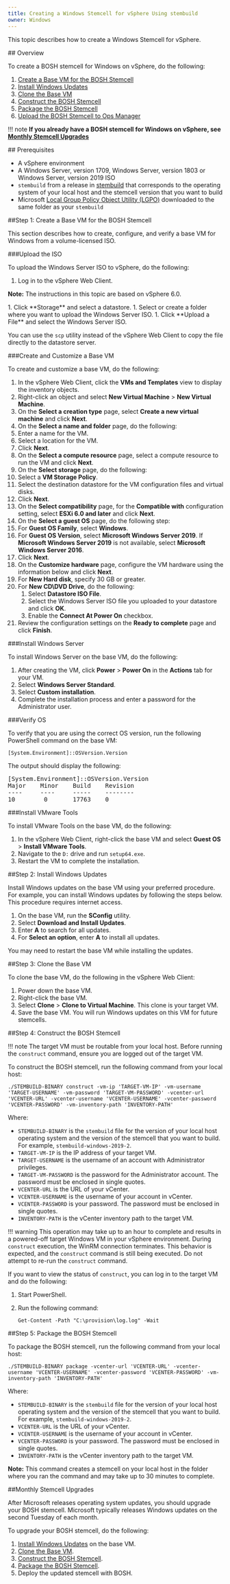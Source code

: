```yaml
---
title: Creating a Windows Stemcell for vSphere Using stembuild
owner: Windows
---
```


This topic describes how to create a Windows Stemcell for vSphere.

##<a id='overview'></a> Overview

To create a BOSH stemcell for Windows on vSphere, do the following:

1. [Create a Base VM for the BOSH Stemcell](#create-base-vm)
1. [Install Windows Updates](#install-windows-updates)
1. [Clone the Base VM](#clone-vm)
1. [Construct the BOSH Stemcell](#construct-stemcell)
1. [Package the BOSH Stemcell](#package-stemcell)
1. [Upload the BOSH Stemcell to Ops Manager](#upload-stemcell)

!!! note
    **If you already have a BOSH stemcell for Windows on vSphere,
    see [Monthly Stemcell Upgrades](#upgrade-stemcell)**

##<a id='prerequisites'></a> Prerequisites

* A vSphere environment
* A Windows Server, version 1709, Windows Server, version 1803 or Windows Server, version 2019 ISO
* `stembuild` from a release in [stembuild](https://github.com/cloudfoundry/stembuild/releases) that corresponds to the operating system of your local host and the stemcell version that you want to build
* Microsoft [Local Group Policy Object Utility (LGPO)](https://www.microsoft.com/en-us/download/details.aspx?id=55319) downloaded to the same folder as your `stembuild`

##<a id='create-base-vm'></a>Step 1: Create a Base VM for the BOSH Stemcell

This section describes how to create, configure, and verify a base VM for Windows
from a volume-licensed ISO.

###<a name='upload-windows-iso'></a>Upload the ISO

To upload the Windows Server ISO to vSphere, do the following:

1. Log in to the vSphere Web Client.
  <p class="note"><strong>Note:</strong> The instructions in this topic are based on vSphere 6.0.</p>
1. Click **Storage** and select a datastore.
1. Select or create a folder where you want to upload the Windows Server ISO.
1. Click **Upload a File** and select the Windows Server ISO.

You can use the `scp` utility instead of the vSphere Web Client to copy the file directly to the datastore server.

###<a name='create-customize-vm'></a>Create and Customize a Base VM

To create and customize a base VM, do the following:

1. In the vSphere Web Client, click the **VMs and Templates** view to display the inventory objects.
1. Right-click an object and select **New Virtual Machine** > **New Virtual Machine**.
1. On the **Select a creation type** page, select **Create a new virtual machine** and click **Next**.
1. On the **Select a name and folder** page, do the following:
  1. Enter a name for the VM.
  1. Select a location for the VM.
  1. Click **Next**.
1. On the **Select a compute resource** page, select a compute resource to run the VM and click **Next**.
1. On the **Select storage** page, do the following:
  1. Select a **VM Storage Policy**.
  1. Select the destination datastore for the VM configuration files and virtual disks.
  1. Click **Next**.
1. On the **Select compatibility** page, for the **Compatible with** configuration setting, select **ESXi 6.0 and later** and click **Next**.
1. On the **Select a guest OS** page, do the following step:
  1. For **Guest OS Family**, select **Windows**.
  1. For **Guest OS Version**, select **Microsoft Windows Server 2019**. If **Microsoft Windows Server 2019** is not
     available, select **Microsoft Windows Server 2016**.
  1. Click **Next**.
1. On the **Customize hardware** page, configure the VM hardware using the information below and click **Next**.
  1. For **New Hard disk**, specify 30 GB or greater.
  1. For **New CD\DVD Drive**, do the following:
		1. Select **Datastore ISO File**.
		1. Select the Windows Server ISO file you uploaded to your datastore and click **OK**.
		1. Enable the **Connect At Power On** checkbox.
1. Review the configuration settings on the **Ready to complete** page and click **Finish**.

###<a name='install-windows-server'></a>Install Windows Server

To install Windows Server on the base VM, do the following:

1. After creating the VM, click **Power** > **Power On** in the **Actions** tab for your VM.
1. Select **Windows Server Standard**.
1. Select **Custom installation**.
1. Complete the installation process and enter a password for the Administrator user.

###<a name='verify-os'></a>Verify OS

To verify that you are using the correct OS version, run the following PowerShell command on the base VM:

<pre><code>&#91;System.Environment&#93;::OSVersion.Version</code></pre>

The output should display the following:

<pre class="terminal">
&#91;System.Environment&#93;::OSVersion.Version
Major    Minor    Build    Revision
----     ----     -----    --------
10        0       17763    0
</pre>

###<a name='install-vmware-tools'></a>Install VMware Tools

To install VMware Tools on the base VM, do the following:

1. In the vSphere Web Client, right-click the base VM and select **Guest OS** > **Install VMware Tools**.
1. Navigate to the `D:` drive and run `setup64.exe`.
1. Restart the VM to complete the installation.

##<a id='install-windows-updates'></a>Step 2: Install Windows Updates

Install Windows updates on the base VM using your preferred procedure.
For example, you can install Windows updates by following the steps below. This procedure requires internet access.

1. On the base VM, run the **SConfig** utility.
1. Select **Download and Install Updates**.
1. Enter **A** to search for all updates.
1. For **Select an option**, enter **A** to install all updates.

You may need to restart the base VM while installing the updates.

##<a id='clone-vm'></a>Step 3: Clone the Base VM

To clone the base VM, do the following in the vSphere Web Client:

1. Power down the base VM.
1. Right-click the base VM.
1. Select **Clone** > **Clone to Virtual Machine**. This clone is your target VM.
1. Save the base VM. You will run Windows updates on this VM for future stemcells.

##<a id='construct-stemcell'></a>Step 4: Construct the BOSH Stemcell

!!! note
    The target VM must be routable from your local host. Before running the <code>construct</code> command, ensure you are logged out of the target VM.</p>

To construct the BOSH stemcell, run the following command from your local host:

```
./STEMBUILD-BINARY construct -vm-ip 'TARGET-VM-IP' -vm-username 'TARGET-USERNAME' -vm-password 'TARGET-VM-PASSWORD' -vcenter-url 'VCENTER-URL' -vcenter-username 'VCENTER-USERNAME' -vcenter-password 'VCENTER-PASSWORD' -vm-inventory-path 'INVENTORY-PATH'
```

Where:

* `STEMBUILD-BINARY` is the `stembuild` file for the version of your local host operating system and the
version of the stemcell that you want to build. For example, `stembuild-windows-2019-2`.
* `TARGET-VM-IP` is the IP address of your target VM.
* `TARGET-USERNAME` is the username of an account with Administrator privileges.
* `TARGET-VM-PASSWORD` is the password for the Administrator account. The password must be enclosed in single quotes.
* `VCENTER-URL` is the URL of your vCenter.
* `VCENTER-USERNAME` is the username of your account in vCenter.
* `VCENTER-PASSWORD` is your password. The password must be enclosed in single quotes.
* `INVENTORY-PATH` is the vCenter inventory path to the target VM.

!!! warning
    This operation may take up to an hour to complete and results in a powered-off target Windows VM in your vSphere environment.
    During <code>construct</code> execution, the WinRM connection terminates. This behavior is expected, and the <code>construct</code> command is still being executed.
    Do not attempt to re-run the <code>construct</code> command.</p>

If you want to view the status of `construct`, you can log in to the target VM and do the following:

1. Start PowerShell.
1. Run the following command:

    ```
    Get-Content -Path "C:\provision\log.log" -Wait
    ```

##<a id='package-stemcell'></a>Step 5: Package the BOSH Stemcell

To package the BOSH stemcell, run the following command from your local host:

```
./STEMBUILD-BINARY package -vcenter-url 'VCENTER-URL' -vcenter-username 'VCENTER-USERNAME' -vcenter-password 'VCENTER-PASSWORD' -vm-inventory-path 'INVENTORY-PATH'
```

Where:

* `STEMBUILD-BINARY` is the `stembuild` file for the version of your local host operating system and the
version of the stemcell that you want to build. For example, `stembuild-windows-2019-2`.
* `VCENTER-URL` is the URL of your vCenter.
* `VCENTER-USERNAME` is the username of your account in vCenter.
* `VCENTER-PASSWORD` is your password. The password must be enclosed in single quotes.
* `INVENTORY-PATH` is the vCenter inventory path to the target VM.

<p class='note'><strong>Note:</strong> This command creates a stemcell on your local host in the folder where you ran the command and may
take up to 30 minutes to complete.</p>

##<a id='upgrade-stemcell'></a>Monthly Stemcell Upgrades

After Microsoft releases operating system updates, you should upgrade your BOSH stemcell. Microsoft typically
releases Windows updates on the second Tuesday of each month.

To upgrade your BOSH stemcell, do the following:

1. [Install Windows Updates](#install-windows-updates) on the base VM.
1. [Clone the Base VM](#clone-vm).
1. [Construct the BOSH Stemcell](#construct-stemcell).
1. [Package the BOSH Stemcell](#package-stemcell).
1. Deploy the updated stemcell with BOSH. 

